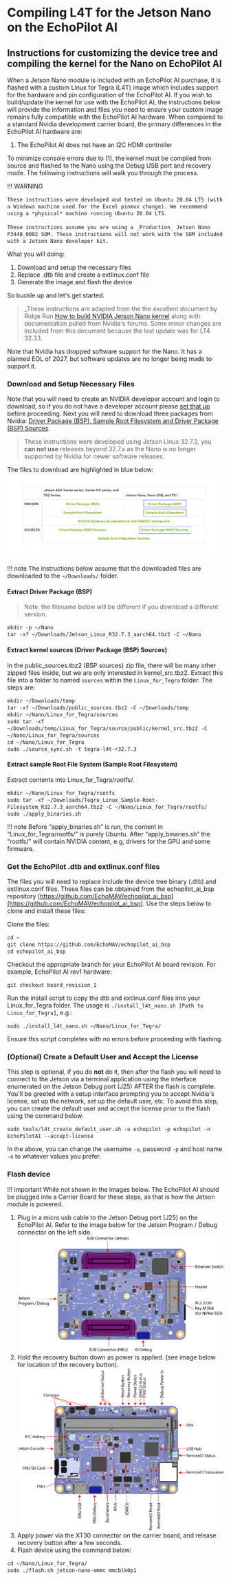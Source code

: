 # Compiling L4T for the Jetson Nano on the EchoPilot AI

## Instructions for customizing the device tree and compiling the kernel for the Nano on EchoPilot AI

When a Jetson Nano module is included with an EchoPilot AI purchase, it is flashed with a custom Linux for Tegra (L4T) image which includes support for the hardware and pin configuration of the EchoPilot AI. If you wish to build/update the kernel for use with the EchoPilot AI, the instructions below will provide the information and files you need to ensure your custom image remains fully compatible with the EchoPilot AI hardware. When compared to a standard Nvidia development carrier board, the primary differences in the EchoPilot AI hardware are:

1. The EchoPilot AI does not have an I2C HDMI controller

To minimize console errors due to (1), the kernel must be compiled from source and flashed to the Nano using the Debug USB port and recovery mode. The following instructions will walk you through the process.

!!! WARNING
    
    These instructions were developed and tested on Ubuntu 20.04 LTS (with a Windows machine used for the Excel pinmux change). We recommend using a *physical* machine running Ubuntu 20.04 LTS.

    These instructions assume you are using a _Production_ Jetson Nano P3448_0002 SOM. These instructions will not work with the SOM included with a Jetson Nano developer kit. 
    
What you will doing:

1. Download and setup the necessary files
2. Replace .dtb file and create a extlinux.conf file
3. Generate the image and flash the device

So buckle up and let's get started.

> _These instructions are adapted from the the excellent document by Ridge Run [How to build NVIDIA Jetson Nano kernel](https://developer.ridgerun.com/wiki/index.php/Jetson_Nano/Development/Building_the_Kernel_from_Source) along with documentation pulled from Nvidia's forums. Some minor changes are included from this document because the last update was for LT4 32.3.1.

Note that Nvidia has dropped software support for the Nano. It has a planned EOL of 2027, but software updates are no longer being made to support it.

### Download and Setup Necessary Files

Note that you will need to create an NVIDIA developer account and login to download, so if you do not have a developer account please [set that up](https://developer.nvidia.com/login) before proceeding. 
Next you will need to download three packages from Nvidia: [Driver Package (BSP), Sample Root Filesystem and Driver Package (BSP) Sources](https://developer.nvidia.com/embedded/linux-tegra-r3273). 

> These instructions were developed using Jetson Linux 32.7.3, you **can not use** releases beyond 32.7.x as the Nano is no longer supported by Nvidia for newer software releases.

The files to download are highlighted in blue below:
![l4t_downloads_nano](assets/l4t_downloads_nano.png)

!!! note
    The instructions below assume that the downloaded files are downloaded to the `~/Downloads/` folder.  

#### Extract Driver Package (BSP)
> Note: the filename below will be different if you download a different version.

```
mkdir -p ~/Nano
tar -xf ~/Downloads/Jetson_Linux_R32.7.3_aarch64.tbz2 -C ~/Nano
```
#### Extract kernel sources (Driver Package (BSP) Sources)
In the public_sources.tbz2 (BSP sources) zip file, there will be many other zipped files inside, but we are only interested in kernel_src.tbz2. Extract this file into a folder to named `sources` within the `Linux_for_Tegra` folder. The steps are:
```
mkdir ~/Downloads/temp
tar -xf ~/Downloads/public_sources.tbz2 -C ~/Downloads/temp
mkdir ~/Nano/Linux_for_Tegra/sources
sudo tar -xf ~/Downloads/temp/Linux_for_Tegra/source/public/kernel_src.tbz2 -C ~/Nano/Linux_for_Tegra/sources
cd ~/Nano/Linux_for_Tegra
sudo ./source_sync.sh -t tegra-l4t-r32.7.3
```
#### Extract sample Root File System  (Sample Root Filesystem)
Extract contents into Linux_for_Tegra/rootfs/. 
```
mkdir ~/Nano/Linux_for_Tegra/rootfs
sudo tar -xf ~/Downloads/Tegra_Linux_Sample-Root-Filesystem_R32.7.3_aarch64.tbz2 -C ~/Nano/Linux_for_Tegra/rootfs/
sudo ./apply_binaries.sh
```
!!! note
    Before “apply_binaries.sh” is run, the content in “Linux_for_Tegra/rootfs/” is purely Ubuntu. After “apply_binaries.sh” the “rootfs/” will contain NVIDIA content, e.g, drivers for the GPU and some firmware.

### Get the EchoPilot .dtb and extlinux.conf files

The files you will need to replace include the device tree binary (.dtb) and extlinux.conf files. These files can be obtained from the echopilot_ai_bsp repository [https://github.com/EchoMAV/echopilot_ai_bsp](https://github.com/EchoMAV/echopilot_ai_bsp). Use the steps below to clone and install these files:

Clone the files:
```
cd ~
git clone https://github.com/EchoMAV/echopilot_ai_bsp
cd echopilot_ai_bsp
```
Checkout the appropriate branch for your EchoPilot AI board revision. For example, EchoPilot AI rev1 hardware:
```
git checkout board_revision_1
```
Run the install script to copy the dtb and extlinux.conf files into your Linux_for_Tegra folder. The usage is `./install_l4t_nano.sh [Path to Linux_for_Tegra]`, e.g.:
```
sudo ./install_l4t_nano.sh ~/Nano/Linux_for_Tegra/
```
Ensure this script completes with no errors before proceeding with flashing.

### (Optional) Create a Default User and Accept the License
This step is optional, if you do __not__ do it, then after the flash you will need to connect to the Jetson via a terminal application using the interface enumerated on the Jetson Debug port (J25) AFTER the flash is complete. You'll be greeted with a setup interface prompting you to accept Nvidia's license, set up the network, set up the default user, etc. To avoid this step, you can create the default user and accept the license prior to the flash using the command below.
```
sudo tools/l4t_create_default_user.sh -u echopilot -p echopilot -n EchoPilotAI --accept-license
```
In the above, you can change the username ```-u```, password ```-p``` and host name ```-n``` to whatever values you prefer.

### Flash device
!!! important
    While not shown in the images below. The EchoPilot AI should be plugged into a Carrier Board for these steps, as that is how the Jetson module is powered. 
1. Plug in a micro usb cable to the Jetson Debug port (J25) on the EchoPilot AI. Refer to the image below for the Jetson Program / Debug connector on the left side.
![Bottom Side Components](assets/bottom-side-labels.png)
2. Hold the recovery button down as power is applied. (see image below for location of the recovery button).
![Top Side Components](assets/top-side-labels.png)
3. Apply power via the XT30 connector on the carrier board, and release recovery button after a few seconds.
4. Flash device using the command below:

```
cd ~/Nano/Linux_for_Tegra/
sudo ./flash.sh jetson-nano-emmc mmcblk0p1
```




